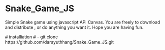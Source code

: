 # Snake_Game_JS

<p> Simple Snake game using javascript API Canvas.
    You are freely to download and distribute , or do anything you want it.
    Hope you are having fun.
</p>
# installiation #
- git clone https://github.com/darayuthhang/Snake_Game_JS.git
